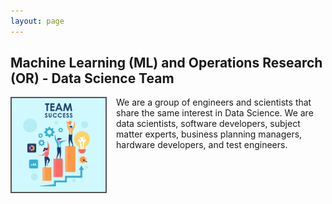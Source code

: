 ```yaml
---
layout: page
---
```

<meta name="viewport" content="width=device-width, initial-scale=1">
<style>
#hp  {
float: left;    
 margin: 0 15px 0 0;
}
img {
  border: 2px solid #555;
}
</style>
<script src="https://kit.fontawesome.com/7812f4f196.js" crossorigin="anonymous"></script>



<h2>Machine Learning (ML) and Operations Research (OR) - Data Science Team</h2>
  
<img src="/pics/Team-Business-People-Success-Teamwork-Group-4630294.png" id="hp" alt="" width="150">
<p>We are a group of engineers and scientists that share the same interest in Data Science. We are data scientists, software developers, subject matter experts, business planning managers, hardware developers, and test engineers. </p>


